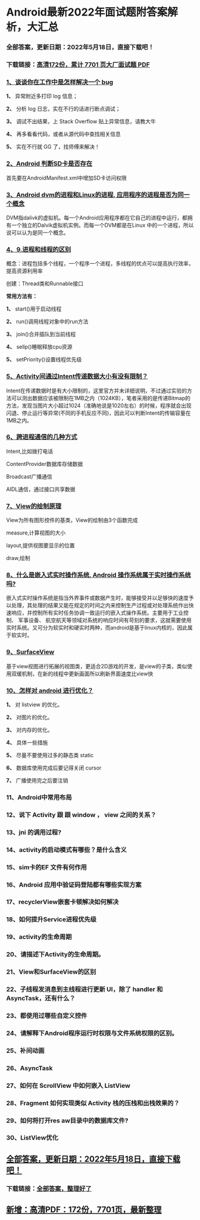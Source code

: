 # Android最新2022年面试题附答案解析，大汇总


### 全部答案，更新日期：2022年5月18日，直接下载吧！

### 下载链接：[高清172份，累计 7701 页大厂面试题  PDF](https://gitee.com/souyunku/DevBooks/blob/master/docs/index.md)



### [1、谈谈你在工作中是怎样解决一个 bug](https://gitee.com/souyunku/DevBooks/blob/master/docs/Android/Android最新2021年面试题附答案解析，大汇总.md#1谈谈你在工作中是怎样解决一个-bug)  


**1、** 异常附近多打印 log 信息；

**2、** 分析 log 日志，实在不行的话进行断点调试；

**3、** 调试不出结果，上 Stack Overflow 贴上异常信息，请教大牛

**4、** 再多看看代码，或者从源代码中查找相关信息

**5、** 实在不行就 GG 了，找师傅来解决！


### [2、Android 判断SD卡是否存在](https://gitee.com/souyunku/DevBooks/blob/master/docs/Android/Android最新2021年面试题附答案解析，大汇总.md#2android-判断sd卡是否存在)  


首先要在AndroidManifest.xml中增加SD卡访问权限


### [3、Android dvm的进程和Linux的进程, 应用程序的进程是否为同一个概念](https://gitee.com/souyunku/DevBooks/blob/master/docs/Android/Android最新2021年面试题附答案解析，大汇总.md#3android-dvm的进程和linux的进程,-应用程序的进程是否为同一个概念)  


DVM指dalivk的虚拟机。每一个Android应用程序都在它自己的进程中运行，都拥有一个独立的Dalvik虚拟机实例。而每一个DVM都是在Linux 中的一个进程，所以说可以认为是同一个概念。


### [4、9.进程和线程的区别](https://gitee.com/souyunku/DevBooks/blob/master/docs/Android/Android最新2021年面试题附答案解析，大汇总.md#49进程和线程的区别)  


概念：进程包括多个线程，一个程序一个进程，多线程的优点可以提高执行效率，提高资源利用率

创建：Thread类和Runnable接口

**常用方法有：**

**1、** start()用于启动线程

**2、** run()调用线程对象中的run方法

**3、** join()合并插队到当前线程

**4、** sellp()睡眠释放cpu资源

**5、** setPriority()设置线程优先级


### [5、Activity间通过Intent传递数据大小有没有限制？](https://gitee.com/souyunku/DevBooks/blob/master/docs/Android/Android最新2021年面试题附答案解析，大汇总.md#5activity间通过intent传递数据大小有没有限制)  


Intent在传递数据时是有大小限制的，这里官方并未详细说明，不过通过实验的方法可以测出数据应该被限制在1MB之内（1024KB），笔者采用的是传递Bitmap的方法，发现当图片大小超过1024（准确地说是1020左右）的时候，程序就会出现闪退、停止运行等异常(不同的手机反应不同)，因此可以判断Intent的传输容量在1MB之内。


### [6、跨进程通信的几种方式](https://gitee.com/souyunku/DevBooks/blob/master/docs/Android/Android最新2021年面试题附答案解析，大汇总.md#6跨进程通信的几种方式)  


Intent,比如拨打电话

ContentProvider数据库存储数据

Broadcast广播通信

AIDL通信，通过接口共享数据


### [7、View的绘制原理](https://gitee.com/souyunku/DevBooks/blob/master/docs/Android/Android最新2021年面试题附答案解析，大汇总.md#7view的绘制原理)  


View为所有图形控件的基类，View的绘制由3个函数完成

measure,计算视图的大小

layout,提供视图要显示的位置

draw,绘制


### [8、什么是嵌入式实时操作系统, Android 操作系统属于实时操作系统吗?](https://gitee.com/souyunku/DevBooks/blob/master/docs/Android/Android最新2021年面试题附答案解析，大汇总.md#8什么是嵌入式实时操作系统,-android-操作系统属于实时操作系统吗)  


嵌入式实时操作系统是指当外界事件或数据产生时，能够接受并以足够快的速度予以处理，其处理的结果又能在规定的时间之内来控制生产过程或对处理系统作出快速响应，并控制所有实时任务协调一致运行的嵌入式操作系统。主要用于工业控制、 军事设备、 航空航天等领域对系统的响应时间有苛刻的要求，这就需要使用实时系统。又可分为软实时和硬实时两种，而android是基于linux内核的，因此属于软实时。


### [9、SurfaceView](https://gitee.com/souyunku/DevBooks/blob/master/docs/Android/Android最新2021年面试题附答案解析，大汇总.md#9surfaceview)  


基于view视图进行拓展的视图类，更适合2D游戏的开发，是view的子类，类似使用双缓机制，在新的线程中更新画面所以刷新界面速度比view快


### [10、怎样对 android 进行优化？](https://gitee.com/souyunku/DevBooks/blob/master/docs/Android/Android最新2021年面试题附答案解析，大汇总.md#10怎样对-android-进行优化)  


**1、** 对 listview 的优化。

**2、** 对图片的优化。

**3、** 对内存的优化。

**4、** 具体一些措施

**5、** 尽量不要使用过多的静态类 static

**6、** 数据库使用完成后要记得关闭 cursor

**7、** 广播使用完之后要注销


### 11、Android中常用布局
### 12、说下 Activity 跟 跟 window ， view 之间的关系？
### 13、jni 的调用过程?
### 14、activity的启动模式有哪些？是什么含义
### 15、sim卡的EF 文件有何作用
### 16、Android 应用中验证码登陆都有哪些实现方案
### 17、recyclerView嵌套卡顿解决如何解决
### 18、如何提升Service进程优先级
### 19、activity的生命周期
### 20、请描述下Activity的生命周期。
### 21、View和SurfaceView的区别
### 22、子线程发消息到主线程进行更新 UI，除了 handler 和 AsyncTask，还有什么？
### 23、都使用过哪些自定义控件
### 24、请解释下Android程序运行时权限与文件系统权限的区别。
### 25、补间动画
### 26、AsyncTask
### 27、如何在 ScrollView 中如何嵌入 ListView
### 28、Fragment 如何实现类似 Activity 栈的压栈和出栈效果的？
### 29、如何将打开res aw目录中的数据库文件?
### 30、ListView优化





## [全部答案，更新日期：2022年5月18日，直接下载吧！](https://gitee.com/souyunku/DevBooks/blob/master/docs/daan.md)

### 下载链接：[全部答案，整理好了](https://gitee.com/souyunku/DevBooks/blob/master/docs/daan.md)




## [新增：高清PDF：172份，7701页，最新整理](https://gitee.com/souyunku/DevBooks/blob/master/docs/daan.md)




